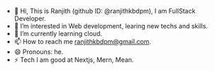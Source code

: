 - 👋 Hi, This is Ranjith (github ID: @ranjithkbdpm), I am FullStack Developer.
- 👀 I’m interested in Web development, learing new techs and skills.
- 🌱 I’m currently learning cloud.
- 📫 How to reach me ranjithkbdpm@gmail.com.
- 😄 Pronouns: he.
- ⚡ Tech I am good at Nextjs, Mern, Mean.

<!---
ranjithkbdpm/ranjithkbdpm is a ✨ special ✨ repository because its `README.md` (this file) appears on your GitHub profile.
You can click the Preview link to take a look at your changes.
--->
